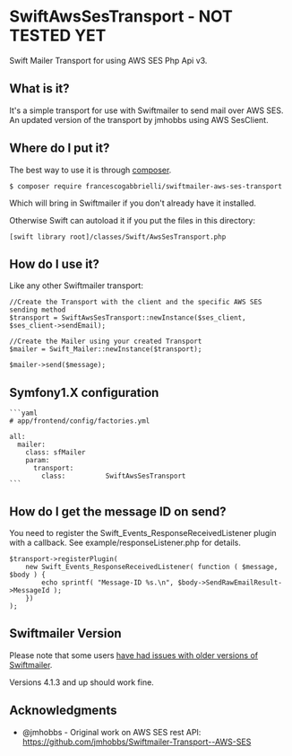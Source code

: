 # SwiftAwsSesTransport - NOT TESTED YET
Swift Mailer Transport for using AWS SES Php Api v3.

## What is it?
It's a simple transport for use with Swiftmailer to send mail over AWS SES.
An updated version of the transport by jmhobbs using AWS SesClient.

## Where do I put it?
The best way to use it is through [composer](https://getcomposer.org/).

    $ composer require francescogabbrielli/swiftmailer-aws-ses-transport

Which will bring in Swiftmailer if you don't already have it installed.

Otherwise Swift can autoload it if you put the files in this directory:

    [swift library root]/classes/Swift/AwsSesTransport.php

## How do I use it?

Like any other Swiftmailer transport:

    //Create the Transport with the client and the specific AWS SES sending method 
    $transport = SwiftAwsSesTransport::newInstance($ses_client, $ses_client->sendEmail);
  
    //Create the Mailer using your created Transport
    $mailer = Swift_Mailer::newInstance($transport);
    
    $mailer->send($message);

## Symfony1.X configuration

    ```yaml
    # app/frontend/config/factories.yml

    all:
      mailer:
        class: sfMailer
        param:
          transport:
            class:          SwiftAwsSesTransport
    ```

## How do I get the message ID on send?

You need to register the Swift_Events_ResponseReceivedListener plugin with a callback.  See example/responseListener.php for details.

    $transport->registerPlugin(
    	new Swift_Events_ResponseReceivedListener( function ( $message, $body ) {
    		echo sprintf( "Message-ID %s.\n", $body->SendRawEmailResult->MessageId );
    	})
    );

## Swiftmailer Version

Please note that some users [have had issues with older versions of Swiftmailer](https://github.com/jmhobbs/Swiftmailer-Transport--AWS-SES/issues/13).

Versions 4.1.3 and up should work fine.

## Acknowledgments
* @jmhobbs - Original work on AWS SES rest API: https://github.com/jmhobbs/Swiftmailer-Transport--AWS-SES
